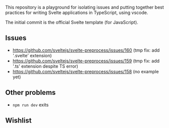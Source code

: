 This repository is a playground for isolating issues and putting together best practices for writing Svelte applications in TypeScript, using vscode.

The initial commit is the official Svelte template (for JavaScript).

## Issues

- https://github.com/sveltejs/svelte-preprocess/issues/160 (tmp fix: add '.svelte' extension)
- https://github.com/sveltejs/svelte-preprocess/issues/159 (tmp fix: add '.ts' extension despite TS error)
- https://github.com/sveltejs/svelte-preprocess/issues/158 (no example yet)

## Other problems

- `npm run dev` exits

## Wishlist
